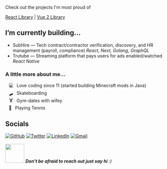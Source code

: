 Check out the projects I'm most proud of

[React Library](https://github.com/Haeven/rares-ui-library) | 
[Vue 2 Library](https://github.com/Haeven/vuetiful-js)

## I’m currently building...<br>
-  SubHire — Tech contract/contractor verification, discovery, and HR management (payroll, compliance) *React, Next, Golang, GraphQL*
-  Trutube — Streaming platform that pays users for ads enabled/watched *React Native*
  
### A little more about me...  
&ensp; 💻&ensp; Love coding since 11 (started building Minecraft mods in Java)<br>
&ensp; 🛹&ensp; Skateboarding<br>
&ensp; 🏋️&ensp; Gym-dates with wifey<br>
&ensp; 🎾&ensp; Playing Tennis<br>
<!--
**Haeven/Haeven** is a ✨ _special_ ✨ repository because its `README.md` (this file) appears on your GitHub profile.

Here are some ideas to get you started:

- 🔭 I’m currently working on ...
- 🌱 I’m currently learning ...
- 👯 I’m looking to collaborate on ...
- 🤔 I’m looking for help with ...
- 💬 Ask me about ...
- 📫 How to reach me: ...
- 😄 Pronouns: ...
- ⚡ Fun fact: ...
-->

## Socials

[![GitHub](https://img.shields.io/badge/%20portfolio-%23121011.svg?style=for-the-badge&logoColor=white)](https://haeven.dev)
[![Twitter](https://img.shields.io/badge/%20Twitter-%231DA1F2.svg?style=for-the-badge&logo=Twitter&logoColor=white)](https://twitter.com/haduelias)
[![LinkedIn](https://img.shields.io/badge/%20linkedin-%230077B5.svg?style=for-the-badge&logo=linkedin&logoColor=white)](https://linkedin.com/in/Haeven)
[![Gmail](https://img.shields.io/badge/%20Gmail-D14836?style=for-the-badge&logo=gmail&logoColor=white)](mailto:haevenshane@gmail.com)
<br><br>
<img src="https://media.giphy.com/media/LnQjpWaON8nhr21vNW/giphy.gif" width="60"> <em><b>Don't be afraid to reach out just say hi</b> :)</em>
